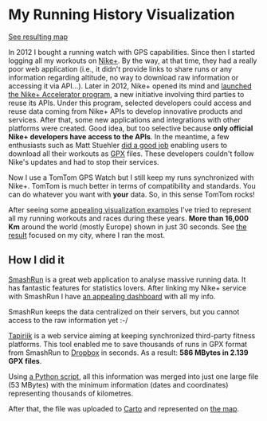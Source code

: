 # My Running History Visualization 

[See resulting map](https://espinr.github.io/running/viz.html)

In 2012 I bought a running watch with GPS capabilities. Since then I started logging all my workouts on [Nike+](http://www.nike.com/es/es_es/c/nike-plus). By the way, at that time, they had a really poor web application (i.e., it didn't provide links to share runs or any information regarding altitude, no way to download raw information or accessing it via API…). Later in 2012, Nike+ opened its mind and [launched the Nike+ Accelerator program](http://news.nike.com/news/nike-launches-first-accelerator-program), a new initiative involving third parties to reuse its APIs. Under this program, selected developers could access and reuse data coming from Nike+ APIs to develop innovative products and services. After that, some new applications and integrations with other platforms were created. Good idea, but too selective because **only official Nike+ developers have access to the APIs**. In the meantime, a few enthusiasts such as Matt Stuehler [did a good job](https://mattstuehler.com/lab/NikePlus/) enabling users to download all their workouts as [GPX](http://www.topografix.com/gpx.asp) files. These developers couldn't follow Nike's updates and had to stop their services.

Now I use a TomTom GPS Watch but I still keep my runs synchronized with Nike+. TomTom is much better in terms of compatibility and standards. You can do whatever you want with **your** data. So, in this sense TomTom rocks! 

After seeing some [appealing visualization examples](http://radar.oreilly.com/2011/09/nike-plus-running-data.html) I've tried to represent all my running workouts and races during these years. **More than 16,000 Km** around the world (mostly Europe) shown in just 30 seconds. See [the result](https://espinr.github.io/running/viz.html) focused on my city, where I ran the most.

## How I did it

[SmashRun](http://smashrun.com) is a great web application to analyse massive running data. It has fantastic features for statistics lovers. After linking my Nike+ service with SmashRun I have [an appealing dashboard](http://smashrun.com/espinr) with all my info.

SmashRun keeps the data centralized on their servers, but you cannot access to the raw information yet :-/ 

[Tapiriik](https://tapiriik.com/) is a web service aiming at keeping synchronized third-party fitness platforms. This tool enabled me to save thousands of runs in GPX format from SmashRun to [Dropbox](https://www.dropbox.com/) in seconds. As a result: **586 MBytes in 2.139 GPX files**.

Using [a Python script](https://github.com/espinr/TCX-to-text), all this information was merged into just one large file (53 MBytes) with the minimum information (dates and coordinates) representing thousands of kilometres. 

After that, the file was uploaded to [Carto](https://carto.com) and represented on [the map](https://espinr.carto.com/viz/f9333dd6-cc50-11e6-834e-0e05a8b3e3d7/map).  
